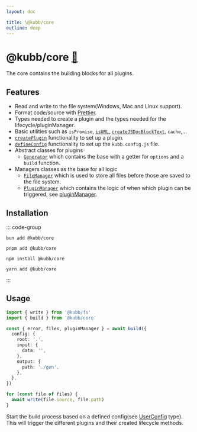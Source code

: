 ```yaml
---
layout: doc

title: \@kubb/core
outline: deep
---
```


# @kubb/core <a href="https://paka.dev/npm/@kubb/core@latest/api">🦙</a>

The core contains the building blocks for all plugins.

## Features

- Read and write to the file system(Windows, Mac and Linux support).
- Format code/source with [Prettier](https://prettier.io/).
- Types needed to create a plugin and the types needed for the lifecycle/pluginManager.
- Basic utilities such as `isPromise`, [`isURL`](https://github.com/kubb-labs/kubb/blob/main/packages/core/src/utils/URLPath.ts), [`createJSDocBlockText`](https://github.com/kubb-labs/kubb/blob/main/packages/core/src/transformers/createJSDocBlockText.ts), `cache`,...
- [`createPlugin`](https://github.com/kubb-labs/kubb/blob/main/packages/core/src/plugin.ts) functionality to set up a plugin.
- [`defineConfig`](https://github.com/kubb-labs/kubb/blob/main/packages/core/src/config.ts) functionality to set up the `kubb.config.js` file.
- Abstract classes for plugins
  - [`Generator`](https://github.com/kubb-labs/kubb/blob/main/packages/core/src/Generator.ts) which contains the base with a getter for `options` and a `build` function.
- Managers classes as the base for all logic
  - [`FileManager`](https://github.com/kubb-labs/kubb/blob/main/packages/core/src/FileManager.ts) which is used to store all files before those are saved to the file system.
  - [`PluginManager`](https://github.com/kubb-labs/kubb/blob/main/packages/core/src/PluginManager.ts) which contains the logic of when which plugin can be triggered, see [pluginManager](/reference/pluginManager/).

## Installation

::: code-group

```shell [bun <img src="/feature/bun.svg"/>]
bun add @kubb/core
```

```shell [pnpm <img src="/feature/pnpm.svg"/>]
pnpm add @kubb/core
```

```shell [npm <img src="/feature/npm.svg"/>]
npm install @kubb/core
```

```shell [yarn <img src="/feature/yarn.svg"/>]
yarn add @kubb/core
```

:::

## Usage

```typescript twoslash
import { write } from '@kubb/fs'
import { build } from '@kubb/core'

const { error, files, pluginManager } = await build({
  config: {
    root: '.',
    input: {
      data: '',
    },
    output: {
      path: './gen',
    },
  },
})

for (const file of files) {
  await write(file.source, file.path)
}
```

Start the build process based on a defined config(see [UserConfig](https://github.com/kubb-labs/kubb/blob/main/packages/core/src/config.ts) type).
This will trigger the different plugins and their created lifecycle methods.
